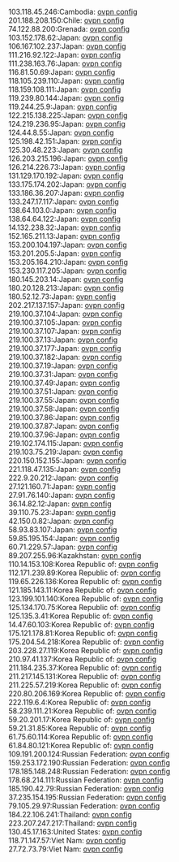 103.118.45.246:Cambodia: [ovpn config](vpn/103_118_45_246.ovpn)  
201.188.208.150:Chile: [ovpn config](vpn/201_188_208_150.ovpn)  
74.122.88.200:Grenada: [ovpn config](vpn/74_122_88_200.ovpn)  
103.152.178.62:Japan: [ovpn config](vpn/103_152_178_62.ovpn)  
106.167.102.237:Japan: [ovpn config](vpn/106_167_102_237.ovpn)  
111.216.92.122:Japan: [ovpn config](vpn/111_216_92_122.ovpn)  
111.238.163.76:Japan: [ovpn config](vpn/111_238_163_76.ovpn)  
116.81.50.69:Japan: [ovpn config](vpn/116_81_50_69.ovpn)  
118.105.239.110:Japan: [ovpn config](vpn/118_105_239_110.ovpn)  
118.159.108.111:Japan: [ovpn config](vpn/118_159_108_111.ovpn)  
119.239.80.144:Japan: [ovpn config](vpn/119_239_80_144.ovpn)  
119.244.25.9:Japan: [ovpn config](vpn/119_244_25_9.ovpn)  
122.215.138.225:Japan: [ovpn config](vpn/122_215_138_225.ovpn)  
124.219.236.95:Japan: [ovpn config](vpn/124_219_236_95.ovpn)  
124.44.8.55:Japan: [ovpn config](vpn/124_44_8_55.ovpn)  
125.198.42.151:Japan: [ovpn config](vpn/125_198_42_151.ovpn)  
125.30.48.223:Japan: [ovpn config](vpn/125_30_48_223.ovpn)  
126.203.215.196:Japan: [ovpn config](vpn/126_203_215_196.ovpn)  
126.214.226.73:Japan: [ovpn config](vpn/126_214_226_73.ovpn)  
131.129.170.192:Japan: [ovpn config](vpn/131_129_170_192.ovpn)  
133.175.174.202:Japan: [ovpn config](vpn/133_175_174_202.ovpn)  
133.186.36.207:Japan: [ovpn config](vpn/133_186_36_207.ovpn)  
133.247.17.117:Japan: [ovpn config](vpn/133_247_17_117.ovpn)  
138.64.103.0:Japan: [ovpn config](vpn/138_64_103_0.ovpn)  
138.64.64.122:Japan: [ovpn config](vpn/138_64_64_122.ovpn)  
14.132.238.32:Japan: [ovpn config](vpn/14_132_238_32.ovpn)  
152.165.211.13:Japan: [ovpn config](vpn/152_165_211_13.ovpn)  
153.200.104.197:Japan: [ovpn config](vpn/153_200_104_197.ovpn)  
153.201.205.5:Japan: [ovpn config](vpn/153_201_205_5.ovpn)  
153.205.164.210:Japan: [ovpn config](vpn/153_205_164_210.ovpn)  
153.230.117.205:Japan: [ovpn config](vpn/153_230_117_205.ovpn)  
180.145.203.14:Japan: [ovpn config](vpn/180_145_203_14.ovpn)  
180.20.128.213:Japan: [ovpn config](vpn/180_20_128_213.ovpn)  
180.52.12.73:Japan: [ovpn config](vpn/180_52_12_73.ovpn)  
202.217.137.157:Japan: [ovpn config](vpn/202_217_137_157.ovpn)  
219.100.37.104:Japan: [ovpn config](vpn/219_100_37_104.ovpn)  
219.100.37.105:Japan: [ovpn config](vpn/219_100_37_105.ovpn)  
219.100.37.107:Japan: [ovpn config](vpn/219_100_37_107.ovpn)  
219.100.37.13:Japan: [ovpn config](vpn/219_100_37_13.ovpn)  
219.100.37.177:Japan: [ovpn config](vpn/219_100_37_177.ovpn)  
219.100.37.182:Japan: [ovpn config](vpn/219_100_37_182.ovpn)  
219.100.37.19:Japan: [ovpn config](vpn/219_100_37_19.ovpn)  
219.100.37.31:Japan: [ovpn config](vpn/219_100_37_31.ovpn)  
219.100.37.49:Japan: [ovpn config](vpn/219_100_37_49.ovpn)  
219.100.37.51:Japan: [ovpn config](vpn/219_100_37_51.ovpn)  
219.100.37.55:Japan: [ovpn config](vpn/219_100_37_55.ovpn)  
219.100.37.58:Japan: [ovpn config](vpn/219_100_37_58.ovpn)  
219.100.37.86:Japan: [ovpn config](vpn/219_100_37_86.ovpn)  
219.100.37.87:Japan: [ovpn config](vpn/219_100_37_87.ovpn)  
219.100.37.96:Japan: [ovpn config](vpn/219_100_37_96.ovpn)  
219.102.174.115:Japan: [ovpn config](vpn/219_102_174_115.ovpn)  
219.103.75.219:Japan: [ovpn config](vpn/219_103_75_219.ovpn)  
220.150.152.155:Japan: [ovpn config](vpn/220_150_152_155.ovpn)  
221.118.47.135:Japan: [ovpn config](vpn/221_118_47_135.ovpn)  
222.9.20.212:Japan: [ovpn config](vpn/222_9_20_212.ovpn)  
27.121.160.71:Japan: [ovpn config](vpn/27_121_160_71.ovpn)  
27.91.76.140:Japan: [ovpn config](vpn/27_91_76_140.ovpn)  
36.14.82.12:Japan: [ovpn config](vpn/36_14_82_12.ovpn)  
39.110.75.23:Japan: [ovpn config](vpn/39_110_75_23.ovpn)  
42.150.0.82:Japan: [ovpn config](vpn/42_150_0_82.ovpn)  
58.93.83.107:Japan: [ovpn config](vpn/58_93_83_107.ovpn)  
59.85.195.154:Japan: [ovpn config](vpn/59_85_195_154.ovpn)  
60.71.229.57:Japan: [ovpn config](vpn/60_71_229_57.ovpn)  
89.207.255.96:Kazakhstan: [ovpn config](vpn/89_207_255_96.ovpn)  
110.14.153.108:Korea Republic of: [ovpn config](vpn/110_14_153_108.ovpn)  
112.171.239.89:Korea Republic of: [ovpn config](vpn/112_171_239_89.ovpn)  
119.65.226.136:Korea Republic of: [ovpn config](vpn/119_65_226_136.ovpn)  
121.185.143.11:Korea Republic of: [ovpn config](vpn/121_185_143_11.ovpn)  
123.199.101.140:Korea Republic of: [ovpn config](vpn/123_199_101_140.ovpn)  
125.134.170.75:Korea Republic of: [ovpn config](vpn/125_134_170_75.ovpn)  
125.135.3.41:Korea Republic of: [ovpn config](vpn/125_135_3_41.ovpn)  
14.47.60.103:Korea Republic of: [ovpn config](vpn/14_47_60_103.ovpn)  
175.121.178.81:Korea Republic of: [ovpn config](vpn/175_121_178_81.ovpn)  
175.204.54.218:Korea Republic of: [ovpn config](vpn/175_204_54_218.ovpn)  
203.228.27.119:Korea Republic of: [ovpn config](vpn/203_228_27_119.ovpn)  
210.97.41.137:Korea Republic of: [ovpn config](vpn/210_97_41_137.ovpn)  
211.184.235.37:Korea Republic of: [ovpn config](vpn/211_184_235_37.ovpn)  
211.217.145.131:Korea Republic of: [ovpn config](vpn/211_217_145_131.ovpn)  
211.225.57.219:Korea Republic of: [ovpn config](vpn/211_225_57_219.ovpn)  
220.80.206.169:Korea Republic of: [ovpn config](vpn/220_80_206_169.ovpn)  
222.119.6.4:Korea Republic of: [ovpn config](vpn/222_119_6_4.ovpn)  
58.239.111.21:Korea Republic of: [ovpn config](vpn/58_239_111_21.ovpn)  
59.20.201.17:Korea Republic of: [ovpn config](vpn/59_20_201_17.ovpn)  
59.21.31.85:Korea Republic of: [ovpn config](vpn/59_21_31_85.ovpn)  
61.75.60.114:Korea Republic of: [ovpn config](vpn/61_75_60_114.ovpn)  
61.84.80.121:Korea Republic of: [ovpn config](vpn/61_84_80_121.ovpn)  
109.191.200.124:Russian Federation: [ovpn config](vpn/109_191_200_124.ovpn)  
159.253.172.190:Russian Federation: [ovpn config](vpn/159_253_172_190.ovpn)  
178.185.148.248:Russian Federation: [ovpn config](vpn/178_185_148_248.ovpn)  
178.68.214.111:Russian Federation: [ovpn config](vpn/178_68_214_111.ovpn)  
185.190.42.79:Russian Federation: [ovpn config](vpn/185_190_42_79.ovpn)  
37.235.154.195:Russian Federation: [ovpn config](vpn/37_235_154_195.ovpn)  
79.105.29.97:Russian Federation: [ovpn config](vpn/79_105_29_97.ovpn)  
184.22.106.241:Thailand: [ovpn config](vpn/184_22_106_241.ovpn)  
223.207.247.217:Thailand: [ovpn config](vpn/223_207_247_217.ovpn)  
130.45.17.163:United States: [ovpn config](vpn/130_45_17_163.ovpn)  
118.71.147.57:Viet Nam: [ovpn config](vpn/118_71_147_57.ovpn)  
27.72.73.79:Viet Nam: [ovpn config](vpn/27_72_73_79.ovpn)  
